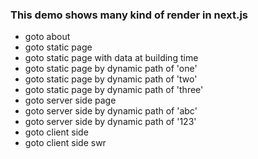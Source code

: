 
### This demo shows many kind of render in next.js

- goto about
- goto static page
- goto static page with data at building time
- goto static page by dynamic path of 'one'
- goto static page by dynamic path of 'two'
- goto static page by dynamic path of 'three'
- goto server side page
- goto server side by dynamic path of 'abc'
- goto server side by dynamic path of '123'
- goto client side
- goto client side swr

